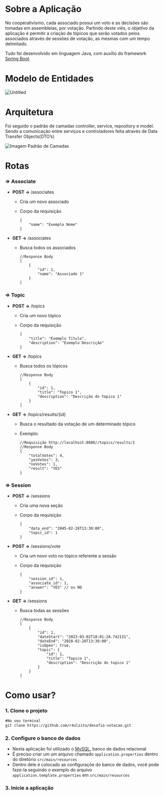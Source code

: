 # Sobre a Aplicação
No cooperativismo, cada associado possui um voto e as decisões são tomadas em assembleias, por votação. Partindo deste
viés, o objetivo da aplicação é permitir a criação de tópicos que serão votados pelos associados através de sessões de
votação, as mesmas com um tempo delimitado.

Tudo foi desenvolvido em linguagem Java, com auxílio do framework [Spring Boot](https://spring.io/).

# Modelo de Entidades
![Untitled](https://i.postimg.cc/k5d5tgW5/modelos-entidades-desafio-votacao.png)

# Arquitetura
Foi seguido o padrão de camadas controller, service, repository e model. Sendo a comunicação entre serviços e
controladores feita através de Data Transfer Objects(DTO’s)

![Imagem Padrão de Camadas](https://i.postimg.cc/nhr4wTWm/padrao-camadas.png)

# Rotas

### ⇒ Associate

- **POST →** /associates
    - Cria um novo associado
    - Corpo da requisição

        ```
        {
            "name": "Exemplo Nome"
        }
        
        ```

- **GET →** /associates
    - Busca todos os associados

        ```
        //Response Body
        [
            {
                "id": 1,
                "name": "Associado 1"
            }
        [
        ```

### ⇒ Topic

- **POST →** /topics
    - Cria um novo tópico
    - Corpo da requisição

        ```
        {
            "title": "Exemplo Título",
            "description": "Exemplo Descrição"
        }
        ```

- **GET →** /topics
    - Busca todos os tópicos

        ```
        //Response Body
        [
            {
                "id": 1,
                "title": "Topico 1",
                "description": "Descrição do topico 1"
            }
        ]
        ```

- **GET →** /topics/results/{id}
    - Busca o resultado da votação de um determinado tópico
    - Exemplo:

        ```
        //Requisição http://localhost:8080//topics/results/1
        //Response Body
        {
            "totalVotes": 4,
            "yesVotes": 3,
            "noVotes": 1,
            "result": "YES"
        }
        ```

### ⇒ Session

- **POST →** /sessions
    - Cria uma nova seção
    - Corpo da requisição

        ```
        {
            "data_end": "2045-02-28T13:30:00",
            "topic_id": 1
        }
        ```

- **POST →** /sessions/vote
    - Cria um novo voto no tópico referente a sessão
    - Corpo da requisição

        ```
        {
            "session_id": 1,
            "associate_id": 1,
            "answer": "YES" // ou NO
        }
        ```

- **GET →** /sessions
    - Busca todas as sessões

        ```
        //Response Body
        [
            {
                "id": 1,
                "dateStart": "2023-03-02T18:01:28.742131",
                "dateEnd": "2028-02-28T13:30:00",
                "isOpen": true,
                "topic": {
                    "id": 1,
                    "title": "Topico 1",
                    "description": "Descrição do topico 1"
                }
            }
        ]
        ```

# Como usar?
### 1. Clone o projeto

```markdown
#No seu terminal
git clone https://github.com/r4ulzito/desafio-votacao.git
```

### 2. Configure o banco de dados

- Nesta aplicação foi utilizado o [MySQL](https://www.mysql.com/), banco de dados relacional
- É preciso criar um um arquivo chamado `application.properties` dentro do diretório `src/main/resources`
- Dentro dele é colocado as configuraçõe do banco de dados, você pode faze-la seguindo o exemplo do
  arquivo `application.template.properties` em `src/main/resources`

### 3. Inicie a aplicação
